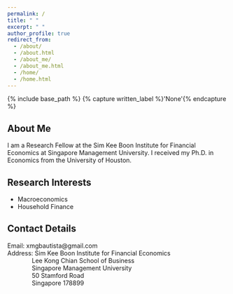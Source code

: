 ```yaml
---
permalink: /
title: " "
excerpt: " "
author_profile: true
redirect_from: 
  - /about/
  - /about.html
  - /about_me/
  - /about_me.html
  - /home/
  - /home.html
---
```


{% include base_path %}
{% capture written_label %}'None'{% endcapture %}

## About Me

I am a Research Fellow at the Sim Kee Boon Institute for Financial Economics at Singapore Management University. I received my Ph.D. in 
Economics from the University of Houston.

## Research Interests
* Macroeconomics
* Household Finance

## Contact Details
Email: <!-- null -->xmg<!-- null -->bautista<!-- null -->@<!-- null -->gmail<!-- null -->.com <br>
Address: Sim Kee Boon Institute for Financial Economics <br>
&emsp;&emsp;&emsp;&emsp;Lee Kong Chian School of Business <br>
&emsp;&emsp;&emsp;&emsp;Singapore Management University <br>
&emsp;&emsp;&emsp;&emsp;50 Stamford Road <br>
&emsp;&emsp;&emsp;&emsp;Singapore 178899